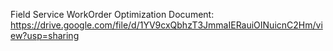 Field Service WorkOrder Optimization Document: https://drive.google.com/file/d/1YV9cxQbhzT3JmmaIERauiOINuicnC2Hm/view?usp=sharing
